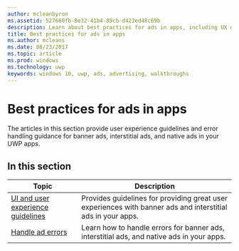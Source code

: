 ```yaml
---
author: mcleanbyron
ms.assetid: 527660fb-8e32-41b4-89cb-d422ed48c69b
description: Learn about best practices for ads in apps, including UX guidelines and error handling.
title: Best practices for ads in apps
ms.author: mcleans
ms.date: 08/23/2017
ms.topic: article
ms.prod: windows
ms.technology: uwp
keywords: windows 10, uwp, ads, advertising, walkthroughs
---
```


# Best practices for ads in apps

The articles in this section provide user experience guidelines and error handling guidance for banner ads, interstitial ads, and native ads in your UWP apps.

## In this section

|  Topic    | Description |               
|----------|-------|
| [UI and user experience guidelines](ui-and-user-experience-guidelines.md) | Provides guidelines for providing great user experiences with banner ads and interstitial ads in your apps. |
| [Handle ad errors](error-handling-with-advertising-libraries.md)     |  Learn how to handle errors for banner ads, interstitial ads, and native ads in your apps.          |



 

 
